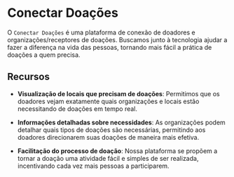 # Conectar Doações

O `Conectar Doações` é uma plataforma de conexão de doadores e organizações/receptores de doações. Buscamos junto à
tecnologia ajudar a fazer a diferença na vida das pessoas, tornando mais fácil a prática de doações a quem precisa. 

## Recursos

- **Visualização de locais que precisam de doações**: Permitimos que os doadores vejam exatamente quais organizações e locais estão necessitando de doações em tempo real.

- **Informações detalhadas sobre necessidades**: As organizações podem detalhar quais tipos de doações são necessárias, permitindo aos doadores direcionarem suas doações de maneira mais efetiva.

- **Facilitação do processo de doação**: Nossa plataforma se propõem a tornar a doação uma atividade fácil e simples de ser realizada, incentivando cada vez mais pessoas a participarem.